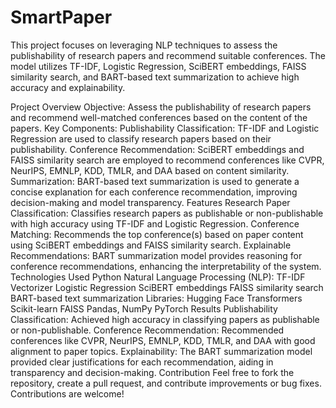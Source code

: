 # SmartPaper
This project focuses on leveraging NLP techniques to assess the publishability of research papers and recommend suitable conferences. The model utilizes TF-IDF, Logistic Regression, SciBERT embeddings, FAISS similarity search, and BART-based text summarization to achieve high accuracy and explainability.

Project Overview
Objective: Assess the publishability of research papers and recommend well-matched conferences based on the content of the papers.
Key Components:
Publishability Classification: TF-IDF and Logistic Regression are used to classify research papers based on their publishability.
Conference Recommendation: SciBERT embeddings and FAISS similarity search are employed to recommend conferences like CVPR, NeurIPS, EMNLP, KDD, TMLR, and DAA based on content similarity.
Summarization: BART-based text summarization is used to generate a concise explanation for each conference recommendation, improving decision-making and model transparency.
Features
Research Paper Classification: Classifies research papers as publishable or non-publishable with high accuracy using TF-IDF and Logistic Regression.
Conference Matching: Recommends the top conference(s) based on paper content using SciBERT embeddings and FAISS similarity search.
Explainable Recommendations: BART summarization model provides reasoning for conference recommendations, enhancing the interpretability of the system.
Technologies Used
Python
Natural Language Processing (NLP):
TF-IDF Vectorizer
Logistic Regression
SciBERT embeddings
FAISS similarity search
BART-based text summarization
Libraries:
Hugging Face Transformers
Scikit-learn
FAISS
Pandas, NumPy
PyTorch
Results
Publishability Classification: Achieved high accuracy in classifying papers as publishable or non-publishable.
Conference Recommendation: Recommended conferences like CVPR, NeurIPS, EMNLP, KDD, TMLR, and DAA with good alignment to paper topics.
Explainability: The BART summarization model provided clear justifications for each recommendation, aiding in transparency and decision-making.
Contribution
Feel free to fork the repository, create a pull request, and contribute improvements or bug fixes. Contributions are welcome!
